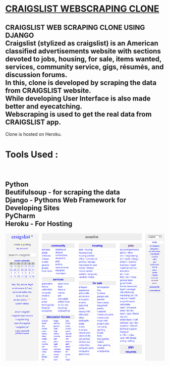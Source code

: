 <a href="https://radiant-thicket-61980.herokuapp.com/"><h1>CRAIGSLIST WEBSCRAPING CLONE</h1></a>
<h2>
CRAIGSLIST WEB SCRAPING CLONE USING DJANGO<br>
Craigslist (stylized as craigslist) is an American classified advertisements website with sections devoted to jobs, housing, for sale, items wanted, services, community service, gigs, résumés, and discussion forums.<br>
In this, clone is developed by scraping the data from CRAIGSLIST website. <br>
While developing User Interface is also made better and eyecatching.<br>
Webscraping is used to get the real data from CRAIGSLIST app.<br></h2>

Clone is hosted on Heroku.<br>
<h1>Tools Used :</h1><br>
<h2>
Python<br>
Beutifulsoup - for scraping the data<br>
Django - Pythons Web Framework for Developing Sites<br>
PyCharm <br>
Heroku - For Hosting<br></h2>

<img src = "homepage.png">





